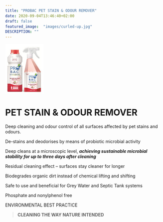 ```yaml
---
title: "PROBAC PET STAIN & ODOUR REMOVER"
date: 2020-09-04T13:46:40+02:00
draft: false
featured_image:  "images/curled-up.jpg"
DESCRIPTION: ""
---
```

![PetStain & Odour Remover](/images/petstain.jpg)

# PET STAIN & ODOUR REMOVER

Deep cleaning and odour control of all surfaces
affected by pet stains and odours. 

De-stains and deodorises by means of probiotic microbial activity

Deep cleans at a microscopic level, ***achieving
sustainable microbial stability for up to three days
after cleaning***

Residual cleaning effect – surfaces stay cleaner
for longer

Biodegrades organic dirt instead of chemical
lifting and shifting

Safe to use and beneficial for Grey Water
and Septic Tank systems

Phosphate and nonylphenol free

ENVIRONMENTAL BEST PRACTICE

>**CLEANING THE WAY NATURE INTENDED**







